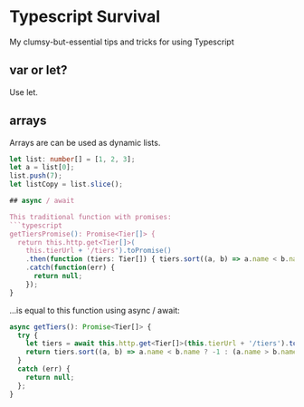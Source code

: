 # Typescript Survival
My clumsy-but-essential tips and tricks for using Typescript

## var or let?
Use let.

## arrays
Arrays are can be used as dynamic lists.
```typescript
let list: number[] = [1, 2, 3];
let a = list[0];
list.push(7);
let listCopy = list.slice();

## async / await

This traditional function with promises:
```typescript
getTiersPromise(): Promise<Tier[]> {
  return this.http.get<Tier[]>(
    this.tierUrl + '/tiers').toPromise()
    .then(function (tiers: Tier[]) { tiers.sort((a, b) => a.name < b.name ? -1 : (a.name > b.name ? 1 : 0)))
    .catch(function(err) {
      return null;
    });
} 
```
...is equal to this function using async / await:

```typescript
async getTiers(): Promise<Tier[]> {
  try {
    let tiers = await this.http.get<Tier[]>(this.tierUrl + '/tiers').toPromise();
    return tiers.sort((a, b) => a.name < b.name ? -1 : (a.name > b.name ? 1 : 0));
  }
  catch (err) {
    return null;
  };
}
```
